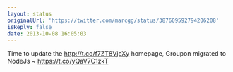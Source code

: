 ```yaml
---
layout: status
originalUrl: 'https://twitter.com/marcgg/status/387609592794206208'
isReply: false
date: 2013-10-08 16:05:03
---
```


Time to update the http://t.co/f7ZT8VjcXy homepage, Groupon migrated to NodeJs ~ https://t.co/yQaV7C1zkT
